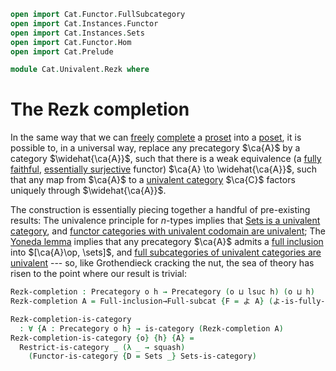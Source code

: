 ```agda
open import Cat.Functor.FullSubcategory
open import Cat.Instances.Functor
open import Cat.Instances.Sets
open import Cat.Functor.Hom
open import Cat.Prelude

module Cat.Univalent.Rezk where
```

<!--
```agda
private variable
  o h o' h' : Level
```
-->

# The Rezk completion

In the same way that we can [freely] [complete] a [proset] into a
[poset], it is possible to, in a universal way, replace any precategory
$\ca{A}$ by a category $\widehat{\ca{A}}$, such that there is a weak
equivalence (a [fully faithful], [essentially surjective] functor)
$\ca{A} \to \widehat{\ca{A}}$, such that any map from $\ca{A}$ to a
[univalent category] $\ca{C}$ factors uniquely through $\widehat{\ca{A}}$.

[freely]: Cat.Functor.Adjoint.html
[complete]: Cat.Thin.Completion.html
[proset]: Cat.Thin.html#thin-categories
[poset]: Cat.Thin.Completion.html#posets
[fully faithful]: Cat.Functor.Base.html#ff-functors
[essentially surjective]: Cat.Functor.Base.html#essential-fibres
[univalent category]: Cat.Univalent.html

The construction is essentially piecing together a handful of
pre-existing results: The univalence principle for $n$-types implies
that [Sets is a univalent category][setu], and [functor categories with
univalent codomain are univalent][funcu]; The [Yoneda lemma] implies
that any precategory $\ca{A}$ admits a [full inclusion] into
$[\ca{A}\op, \sets]$, and [full subcategories of univalent categories
are univalent][fullu] --- so, like Grothendieck cracking the nut, the
sea of theory has risen to the point where our result is trivial:

[setu]: Cat.Instances.Sets.html
[funcu]: Cat.Instances.Functor.html#functor-categories
[Yoneda lemma]: Cat.Functor.Hom.html#the-yoneda-embedding
[full inclusion]: Cat.Functor.FullSubcategory.html#from-full-inclusions
[fullu]: Cat.Functor.FullSubcategory.html#univalence

```agda
Rezk-completion : Precategory o h → Precategory (o ⊔ lsuc h) (o ⊔ h)
Rezk-completion A = Full-inclusion→Full-subcat {F = よ A} (よ-is-fully-faithful A)

Rezk-completion-is-category 
  : ∀ {A : Precategory o h} → is-category (Rezk-completion A)
Rezk-completion-is-category {o} {h} {A} = 
  Restrict-is-category _ (λ _ → squash) 
    (Functor-is-category {D = Sets _} Sets-is-category)
```

<!--
NOTE: Do _not_ under any circumstances remove the `{D = Sets _}`
annotation above or Agda _will_ spin forever
-->
